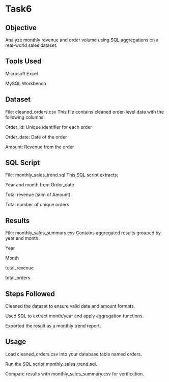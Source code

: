 # Task6
## Objective
Analyze monthly revenue and order volume using SQL aggregations on a real-world sales dataset.

## Tools Used
Microsoft Excel 

MySQL Workbench

## Dataset
File: cleaned_orders.csv
This file contains cleaned order-level data with the following columns:

Order_id: Unique identifier for each order

Order_date: Date of the order

Amount: Revenue from the order

## SQL Script
File: monthly_sales_trend.sql
This SQL script extracts:

Year and month from Order_date

Total revenue (sum of Amount)

Total number of unique orders

## Results
File: monthly_sales_summary.csv
Contains aggregated results grouped by year and month:

Year

Month

total_revenue

total_orders

## Steps Followed
Cleaned the dataset to ensure valid date and amount formats.

Used SQL to extract month/year and apply aggregation functions.

Exported the result as a monthly trend report.

## Usage
Load cleaned_orders.csv into your database table named orders.

Run the SQL script monthly_sales_trend.sql.

Compare results with monthly_sales_summary.csv for verification.

